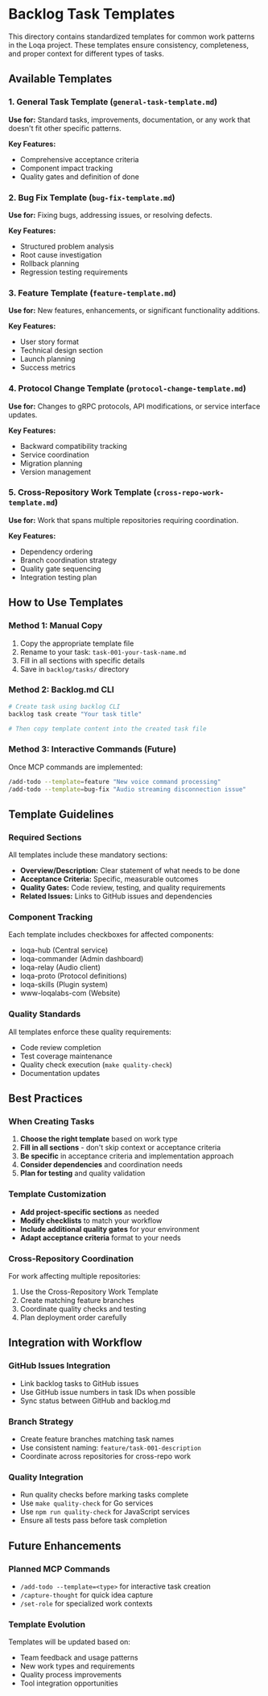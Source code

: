 # Backlog Task Templates

This directory contains standardized templates for common work patterns in the Loqa project. These templates ensure consistency, completeness, and proper context for different types of tasks.

## Available Templates

### 1. General Task Template (`general-task-template.md`)

**Use for:** Standard tasks, improvements, documentation, or any work that doesn't fit other specific patterns.

**Key Features:**

- Comprehensive acceptance criteria
- Component impact tracking
- Quality gates and definition of done

### 2. Bug Fix Template (`bug-fix-template.md`)

**Use for:** Fixing bugs, addressing issues, or resolving defects.

**Key Features:**

- Structured problem analysis
- Root cause investigation
- Rollback planning
- Regression testing requirements

### 3. Feature Template (`feature-template.md`)

**Use for:** New features, enhancements, or significant functionality additions.

**Key Features:**

- User story format
- Technical design section
- Launch planning
- Success metrics

### 4. Protocol Change Template (`protocol-change-template.md`)

**Use for:** Changes to gRPC protocols, API modifications, or service interface updates.

**Key Features:**

- Backward compatibility tracking
- Service coordination
- Migration planning
- Version management

### 5. Cross-Repository Work Template (`cross-repo-work-template.md`)

**Use for:** Work that spans multiple repositories requiring coordination.

**Key Features:**

- Dependency ordering
- Branch coordination strategy
- Quality gate sequencing
- Integration testing plan

## How to Use Templates

### Method 1: Manual Copy

1. Copy the appropriate template file
2. Rename to your task: `task-001-your-task-name.md`
3. Fill in all sections with specific details
4. Save in `backlog/tasks/` directory

### Method 2: Backlog.md CLI

```bash
# Create task using backlog CLI
backlog task create "Your task title"

# Then copy template content into the created task file
```

### Method 3: Interactive Commands (Future)

Once MCP commands are implemented:

```bash
/add-todo --template=feature "New voice command processing"
/add-todo --template=bug-fix "Audio streaming disconnection issue"
```

## Template Guidelines

### Required Sections

All templates include these mandatory sections:

- **Overview/Description:** Clear statement of what needs to be done
- **Acceptance Criteria:** Specific, measurable outcomes
- **Quality Gates:** Code review, testing, and quality requirements
- **Related Issues:** Links to GitHub issues and dependencies

### Component Tracking

Each template includes checkboxes for affected components:

- loqa-hub (Central service)
- loqa-commander (Admin dashboard)
- loqa-relay (Audio client)
- loqa-proto (Protocol definitions)
- loqa-skills (Plugin system)
- www-loqalabs-com (Website)

### Quality Standards

All templates enforce these quality requirements:

- Code review completion
- Test coverage maintenance
- Quality check execution (`make quality-check`)
- Documentation updates

## Best Practices

### When Creating Tasks

1. **Choose the right template** based on work type
2. **Fill in all sections** - don't skip context or acceptance criteria
3. **Be specific** in acceptance criteria and implementation approach
4. **Consider dependencies** and coordination needs
5. **Plan for testing** and quality validation

### Template Customization

- **Add project-specific sections** as needed
- **Modify checklists** to match your workflow
- **Include additional quality gates** for your environment
- **Adapt acceptance criteria** format to your needs

### Cross-Repository Coordination

For work affecting multiple repositories:

1. Use the Cross-Repository Work Template
2. Create matching feature branches
3. Coordinate quality checks and testing
4. Plan deployment order carefully

## Integration with Workflow

### GitHub Issues Integration

- Link backlog tasks to GitHub issues
- Use GitHub issue numbers in task IDs when possible
- Sync status between GitHub and backlog.md

### Branch Strategy

- Create feature branches matching task names
- Use consistent naming: `feature/task-001-description`
- Coordinate across repositories for cross-repo work

### Quality Integration

- Run quality checks before marking tasks complete
- Use `make quality-check` for Go services
- Use `npm run quality-check` for JavaScript services
- Ensure all tests pass before task completion

## Future Enhancements

### Planned MCP Commands

- `/add-todo --template=<type>` for interactive task creation
- `/capture-thought` for quick idea capture
- `/set-role` for specialized work contexts

### Template Evolution

Templates will be updated based on:

- Team feedback and usage patterns
- New work types and requirements
- Quality process improvements
- Tool integration opportunities
